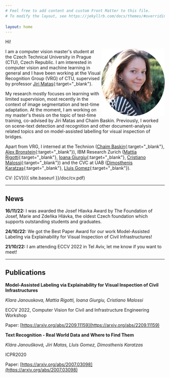 ```yaml
---
# Feel free to add content and custom Front Matter to this file.
# To modify the layout, see https://jekyllrb.com/docs/themes/#overriding-theme-defaults

layout: home
---
```


Hi!

<img src="/doc/current.jpg" width="200" style="float: right;" />
<!-- ![profile photo]({{ site.baseurl }}/doc/current.jpeg =100x;") -->

I am a computer vision master's student at the Czech Technical University in Prague (CTU), Czech Republic.
I am interested in computer vision and machine learning in general and I have been working at the Visual Recognition Group (VRG) of CTU, supervised by professor [Jiri Matas](https://scholar.google.com/citations?user=EJCNY6QAAAAJ&hl=en){:target="_blank"}.

My research mostly focuses on learning with limited supervision, most recently in the context of image segmentation and test-time adaptation. At the moment, I am working on my master's thesis on the topic of test-time training, co-advised by Jiri Matas and Chaim Baskin. Previously, I worked on scene-text detection and recognition and other document-analysis related topics and on model-assisted labelling for visual inspection of bridges.

Apart from VRG, I interned at the Technion ([Chaim Baskin](https://scholar.google.co.il/citations?user=lfWCxJYAAAAJ&hl=en){:target="_blank"}, [Alex Bronstein](https://scholar.google.co.il/citations?user=lafKN0sAAAAJ&hl=en){:target="_blank"}), IBM Research Zurich ([Mattia Rigotti](https://scholar.google.co.il/citations?hl=en&user=TmHt7CwAAAAJ&view_op=list_works&sortby=pubdate){:target="_blank"}, [Ioana Giurgiu](https://scholar.google.co.il/citations?hl=en&user=2NI-034AAAAJ){:target="_blank"}, [Cristiano Malossi](https://scholar.google.co.il/citations?hl=en&user=OSEugosAAAAJ){:target="_blank"}) and the CVC at UAB ([Dimosthenis Karatzas](https://scholar.google.co.il/citations?user=xASEtrUAAAAJ&hl=en){:target="_blank"}, [Lluis Gomez](https://scholar.google.co.il/citations?user=U5DQ99QAAAAJ&hl=en){:target="_blank"}).


CV: [CV]({{ site.baseurl }}/doc/cv.pdf)

***

## News
**16/11/22:** I was awarded the Josef Hlavka Award by The Foundation of Josef, Marie and Zdeňka Hlávka, the oldest Czech foundation which supports outstanding students and graduates.

**24/10/22:** We got the Best Paper Award for our work Model-Assisted Labeling via Explainability for Visual Inspection of Civil Infrastructures!

**21/10/22:** I am attending ECCV 2022 in Tel Aviv, let me know if you want to meet!

***

## Publications

**Model-Assisted Labeling via Explainability for Visual Inspection of Civil Infrastructures**

*Klara Janouskova, Mattia Rigotti, Ioana Giurgiu, Cristiano Malossi*

ECCV 2022, Computer Vision for Civil and Infrastructure Engineering Workshop

Paper: [https://arxiv.org/abs/2209.11159](https://arxiv.org/abs/2209.11159)

**Text Recognition - Real World Data and Where to Find Them**

*Klára Janoušková, Jiri Matas, Lluis Gomez, Dimosthenis Karatzas*

ICPR2020

Paper: [https://arxiv.org/abs/2007.03098](https://arxiv.org/abs/2007.03098)

